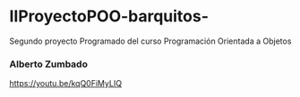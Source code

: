 # IIProyectoPOO-barquitos-
Segundo proyecto Programado del curso Programación Orientada a Objetos



### Alberto Zumbado

https://youtu.be/kqQ0FiMyLIQ